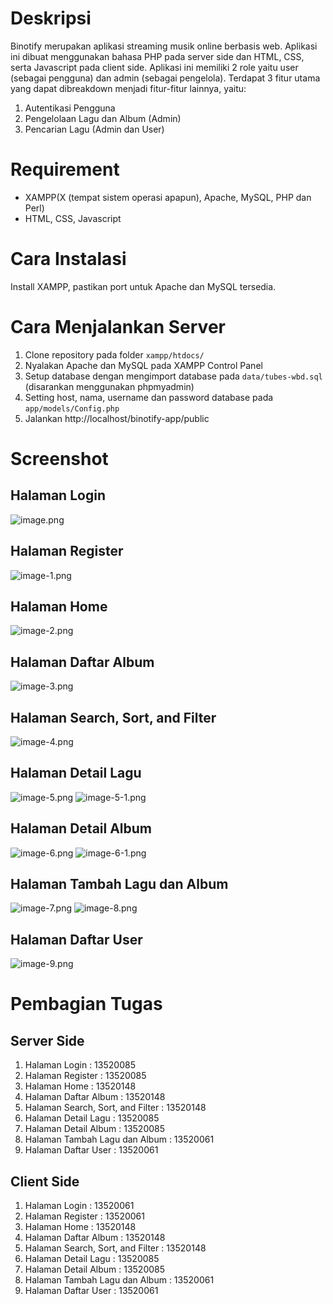 # Deskripsi
Binotify merupakan aplikasi streaming musik online berbasis web. Aplikasi ini dibuat menggunakan bahasa PHP pada server side dan HTML, CSS, serta Javascript pada client side. Aplikasi ini memiliki 2 role yaitu user (sebagai pengguna) dan admin (sebagai pengelola). Terdapat 3 fitur utama yang dapat dibreakdown menjadi fitur-fitur lainnya, yaitu:
1. Autentikasi Pengguna
2. Pengelolaan Lagu dan Album (Admin)
3. Pencarian Lagu (Admin dan User)

# Requirement
* XAMPP(X (tempat sistem operasi apapun), Apache, MySQL, PHP dan Perl)
* HTML, CSS, Javascript

# Cara Instalasi
Install XAMPP, pastikan port untuk Apache dan MySQL tersedia.

# Cara Menjalankan Server
1. Clone repository pada folder `xampp/htdocs/`
2. Nyalakan Apache dan MySQL pada XAMPP Control Panel
3. Setup database dengan mengimport database pada `data/tubes-wbd.sql` (disarankan menggunakan phpmyadmin)
4. Setting host, nama, username dan password database pada `app/models/Config.php`
5. Jalankan http://localhost/binotify-app/public


# Screenshot
## Halaman Login
![image.png](./screenshot/image.png)
## Halaman Register
![image-1.png](./screenshot/image-1.png)
## Halaman Home
![image-2.png](./screenshot/image-2.png)
## Halaman Daftar Album
![image-3.png](./screenshot/image-3.png)
## Halaman Search, Sort, and Filter
![image-4.png](./screenshot/image-4.png)
## Halaman Detail Lagu
![image-5.png](./screenshot/image-5.png)
![image-5-1.png](./screenshot/image-5-1.png)
## Halaman Detail Album
![image-6.png](./screenshot/image-6.png)
![image-6-1.png](./screenshot/image-6-1.png)
## Halaman Tambah Lagu dan Album
![image-7.png](./screenshot/image-7.png)
![image-8.png](./screenshot/image-8.png)
## Halaman Daftar User
![image-9.png](./screenshot/image-9.png)

# Pembagian Tugas
## Server Side
1. Halaman Login : 13520085
2. Halaman Register : 13520085
3. Halaman Home : 13520148
4. Halaman Daftar Album : 13520148
5. Halaman Search, Sort, and Filter : 13520148
6. Halaman Detail Lagu : 13520085
7. Halaman Detail Album : 13520085
8. Halaman Tambah Lagu dan Album : 13520061
9. Halaman Daftar User : 13520061
## Client Side
1. Halaman Login : 13520061
2. Halaman Register : 13520061
3. Halaman Home : 13520148
4. Halaman Daftar Album : 13520148
5. Halaman Search, Sort, and Filter : 13520148
6. Halaman Detail Lagu : 13520085
7. Halaman Detail Album : 13520085
8. Halaman Tambah Lagu dan Album : 13520061
9. Halaman Daftar User : 13520061

